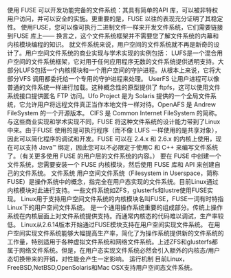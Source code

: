 使用 FUSE 可以开发功能完备的文件系统：其具有简单的API 库，可以被非特权用户访问，并可以安全的实施。更重要的是，FUSE 以往的表现充分证明了其稳定性。
使用FUSE，您可以像可执行二进制文件一样来开发文件系统，它们需要链接到FUSE 库上—— 换言之，这个文件系统框架并不需要您了解文件系统的内幕和内核模块编程的知识。
就文件系统来说，用户空间的文件系统就不再是新奇的设计了。用户空间文件系统的商业实现与学术实现的实例包括：
LUFS是一个混合用户空间的文件系统框架，它对用于任何应用程序无数的文件系统提供透明支持。大部分LUFS包括一个内核模块和一个用户空间的守护进程。从根本上来说，它将大部分VFS 调用都委托给一个专用的守护进程来处理。 UserFS 让用户进程可以像普通的文件系统一样进行加载。这种概念性的原型提供了 ftpfs，这可以使用文件系统接口提供匿名 FTP 访问。Ufo Project 是为 Solaris 提供的一个全局文件系统，它允许用户将远程文件真正当作本地文件一样对待。OpenAFS 是 Andrew FileSystem 的一个开源版本。 CIFS 是 Common Internet FileSystem 的简称。
与这些商业实现和学术实现不同，FUSE 将这种文件系统的设计能力带到了Linux 中来。由于FUSE 使用的是可执行程序（而不像 LUFS 一样使用的是共享对象），因此可以简化程序的调试和开发。FUSE 可以在 2.4.x 和 2.6.x 的内核上使用，现在可以支持 Java™ 绑定，因此您可以不必限定于使用C 和 C++ 来编写文件系统了。（有关更多使用 FUSE 的用户层的文件系统的内容。）
要在 FUSE 中创建一个文件系统，您需要安装一个 FUSE 内核模块，然后使用 FUSE 库和 API 来创建自己的文件系统。
文件系统
用户空间文件系统（Filesystem in Userspace，简称FUSE）是操作系统中的概念，指完全在用户态实现的文件系统。目前Linux通过内核模块对此进行支持。一些文件系统如ZFS，glusterfs和lustre使用FUSE实现。
Linux用于支持用户空间文件系统的内核模块名叫FUSE，FUSE一词有时特指Linux下的用户空间文件系统。
是一个通用操作系统重要的组成部分。传统上操作系统在内核层面上对文件系统提供支持。而通常内核态的代码难以调试，生产率较低。
Linux从2.6.14版本开始通过FUSE模块支持在用户空间实现文件系统。
在用户空间实现文件系统能够大幅提高生产率，简化了为操作系统提供新的文件系统的工作量，特别适用于各种虚拟文件系统和网络文件系统。上述ZFS和glusterfs都属于网络文件系统。但是，在用户态实现文件系统必然会引入额外的内核态/用户态切换带来的开销，对性能会产生一定影响。
运行机制
目前Linux，FreeBSD,NetBSD,OpenSolaris和Mac OSX支持用户空间态文件系统。